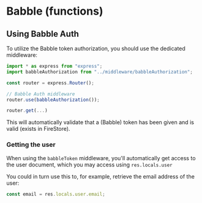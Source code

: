 # Babble (functions)

## Using Babble Auth

To utilize the Babble token authorization, you should use the dedicated middleware:

```js
import * as express from "express";
import babbleAuthorization from "../middleware/babbleAuthorization";

const router = express.Router();

// Babble Auth middleware
router.use(babbleAuthorization());

router.get(...)
```

This will automatically validate that a (Babble) token has been given and is valid (exists in FireStore).

### Getting the user

When using the `babbleToken` middleware, you'll automatically get access to the user document, which you may access using `res.locals.user`

You could in turn use this to, for example, retrieve the email address of the user:

```js
const email = res.locals.user.email;
```

